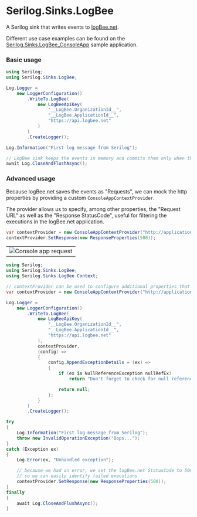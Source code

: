 # Serilog.Sinks.LogBee

A Serilog sink that writes events to [logBee.net](https://logbee.net).

Different use case examples can be found on the [Serilog.Sinks.LogBee_ConsoleApp](/samples/Serilog.Sinks.LogBee_ConsoleApp/) sample application.

### Basic usage

```csharp
using Serilog;
using Serilog.Sinks.LogBee;

Log.Logger =
    new LoggerConfiguration()
        .WriteTo.LogBee(
            new LogBeeApiKey(
                "__LogBee.OrganizationId__",
                "__LogBee.ApplicationId__",
                "https://api.logbee.net"
            )
        )
        .CreateLogger();

Log.Information("First log message from Serilog");

// LogBee sink keeps the events in memory and commits them only when the logger is flushed
await Log.CloseAndFlushAsync();
```

### Advanced usage

Because logBee.net saves the events as "Requests", we can mock the http properties by providing a custom `ConsoleAppContextProvider`.

The provider allows us to specify, among other properties, the "Request URL" as well as the "Response StatusCode", useful for filtering the executions in the logBee.net application.

```csharp
var contextProvider = new ConsoleAppContextProvider("http://application/console/main");
contextProvider.SetResponse(new ResponseProperties(500));
```

<table><tr><td>
    <img alt="Console app request" src="https://github.com/logBee-net/serilog-sinks-logbee/assets/39127098/f34cf3b6-3bc2-4796-b6cc-1308dc9ae9c8" />
</td></tr></table>

```csharp
using Serilog;
using Serilog.Sinks.LogBee;
using Serilog.Sinks.LogBee.Context;

// contextProvider can be used to configure additional properties that are sent to logBee.net
var contextProvider = new ConsoleAppContextProvider("http://application/console/main");

Log.Logger =
    new LoggerConfiguration()
        .WriteTo.LogBee(
            new LogBeeApiKey(
                "__LogBee.OrganizationId__",
                "__LogBee.ApplicationId__",
                "https://api.logbee.net"
            ),
            contextProvider,
            (config) =>
            {
                config.AppendExceptionDetails = (ex) =>
                {
                    if (ex is NullReferenceException nullRefEx)
                        return "Don't forget to check for null references";

                    return null;
                };
            }
        )
        .CreateLogger();

try
{
    Log.Information("First log message from Serilog");
    throw new InvalidOperationException("Oops...");
}
catch (Exception ex)
{
    Log.Error(ex, "Unhandled exception");

    // because we had an error, we set the logBee.net StatusCode to 500
    // so we can easily identify failed executions
    contextProvider.SetResponse(new ResponseProperties(500));
}
finally
{
    await Log.CloseAndFlushAsync();
}
```